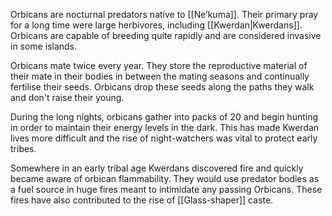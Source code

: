 Orbicans are nocturnal predators native to [[Ne’kuma]]. Their primary pray for a long time were large herbivores, including [[Kwerdan|Kwerdans]]. Orbicans are capable of breeding quite rapidly and are considered invasive in some islands.

Orbicans mate twice every year. They store the reproductive material of their mate in their bodies in between the mating seasons and continually fertilise their seeds. Orbicans drop these seeds along the paths they walk and don't raise their young.

During the long nights, orbicans gather into packs of 20 and begin hunting in order to maintain their energy levels in the dark. This has made Kwerdan lives more difficult and the rise of night-watchers was vital to protect early tribes.

Somewhere in an early tribal age Kwerdans discovered fire and quickly became aware of orbican flammability. They would use predator bodies as a fuel source in huge fires meant to intimidate any passing Orbicans. These fires have also contributed to the rise of [[Glass-shaper]] caste.